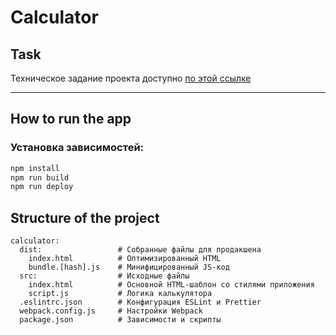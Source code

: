 # Calculator

## Task  
Техническое задание проекта доступно [по этой ссылке](https://docs.google.com/document/d/1zpXXeSae-BlcxPKgw3DhxZA92cspVailrPYoaXSYrW8/edit?tab=t.0)

---

## How to run the app  
### Установка зависимостей:  
```bash 
npm install
npm run build
npm run deploy
```

## Structure of the project
```plaintext
calculator:
  dist:                 # Собранные файлы для продакшена
    index.html          # Оптимизированный HTML
    bundle.[hash].js    # Минифицированный JS-код
  src:                  # Исходные файлы
    index.html          # Основной HTML-шаблон со стилями приложения
    script.js           # Логика калькулятора
  .eslintrc.json        # Конфигурация ESLint и Prettier
  webpack.config.js     # Настройки Webpack
  package.json          # Зависимости и скрипты
```
